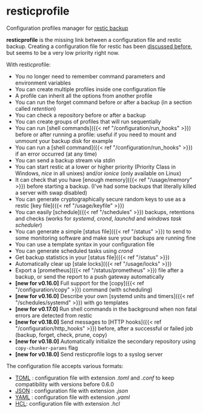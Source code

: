 
# resticprofile
Configuration profiles manager for [restic backup](https://restic.net/)

**resticprofile** is the missing link between a configuration file and restic backup. Creating a configuration file for restic has been [discussed before](https://github.com/restic/restic/issues/16), but seems to be a very low priority right now.

With resticprofile:

* You no longer need to remember command parameters and environment variables
* You can create multiple profiles inside one configuration file
* A profile can inherit all the options from another profile
* You can run the forget command before or after a backup (in a section called *retention*)
* You can check a repository before or after a backup
* You can create groups of profiles that will run sequentially
* You can run [shell commands]({{< ref "/configuration/run_hooks" >}}) before or after running a profile: useful if you need to mount and unmount your backup disk for example
* You can run a [shell command]({{< ref "/configuration/run_hooks" >}}) if an error occurred (at any time)
* You can send a backup stream via _stdin_
* You can start restic at a lower or higher priority (Priority Class in Windows, *nice* in all unixes) and/or _ionice_ (only available on Linux)
* It can check that you have [enough memory]({{< ref "/usage/memory" >}}) before starting a backup. (I've had some backups that literally killed a server with swap disabled)
* You can generate cryptographically secure random keys to use as a restic [key file]({{< ref "/usage/keyfile" >}})
* You can easily [schedule]({{< ref "/schedules" >}}) backups, retentions and checks (works for *systemd*, *crond*, *launchd* and *windows task scheduler*)
* You can generate a simple [status file]({{< ref "/status" >}}) to send to some monitoring software and make sure your backups are running fine 
* You can use a template syntax in your configuration file
* You can generate scheduled tasks using *crond*
* Get backup statistics in your [status file]({{< ref "/status" >}})
* Automatically clear up [stale locks]({{< ref "/usage/locks" >}})
* Export a [prometheus]({{< ref "/status/prometheus" >}}) file after a backup, or send the report to a push gateway automatically
* **[new for v0.16.0]** Full support for the [copy]({{< ref "/configuration/copy" >}}) command (with scheduling)
* **[new for v0.16.0]** Describe your own [systemd units and timers]({{< ref "/schedules/systemd" >}}) with go templates
* **[new for v0.17.0]** Run shell commands in the background when non fatal errors are detected from restic
* **[new for v0.18.0]** Send messages to [HTTP hooks]({{< ref "/configuration/http_hooks" >}}) before, after a successful or failed job (backup, forget, check, prune, copy)
* **[new for v0.18.0]** Automatically initialize the secondary repository using `copy-chunker-params` flag
* **[new for v0.18.0]** Send resticprofile logs to a syslog server

The configuration file accepts various formats:
* [TOML](https://github.com/toml-lang/toml) : configuration file with extension _.toml_ and _.conf_ to keep compatibility with versions before 0.6.0
* [JSON](https://en.wikipedia.org/wiki/JSON) : configuration file with extension _.json_
* [YAML](https://en.wikipedia.org/wiki/YAML) : configuration file with extension _.yaml_
* [HCL](https://github.com/hashicorp/hcl): configuration file with extension _.hcl_

